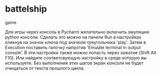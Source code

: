 # battelship
 game

Для игры через консоль в Pycharm желательно включить эмуляцию python консоли. Сделать это можно на панели Run в настройках кликнув на значок ключа под значком треугольника 'play'. Затем в Execution поставить галочку напротив 'Emulate terminal in output console'. В эти настройки также можно попасть через зажатие (Shift Alt F10). Или найдите соответсвующую настройку в среде которую вы используете. Без выполнения этих шагов экран консоли не будет очищаться от текста прошлого цикла.
